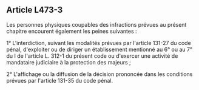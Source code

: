 ## Article L473-3

Les personnes physiques coupables des infractions prévues au présent chapitre encourent également les
peines suivantes :

1° L'interdiction, suivant les modalités prévues par l'article 131-27 du code pénal, d'exploiter ou de diriger un
établissement mentionné au 6° ou au 7° du I de l'article L. 312-1 du présent code ou d'exercer une activité de
mandataire judiciaire à la protection des majeurs ;

2° L'affichage ou la diffusion de la décision prononcée dans les conditions prévues par l'article 131-35 du
code pénal.


